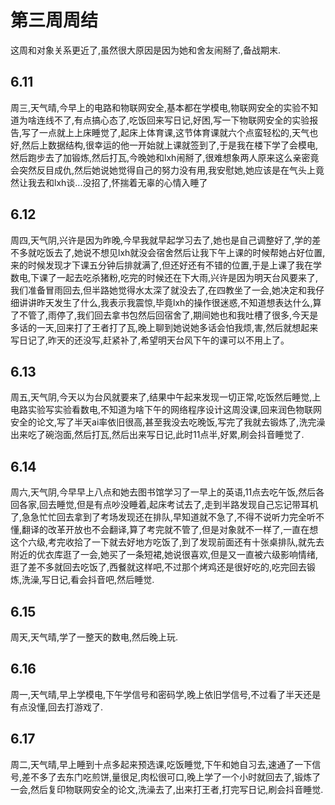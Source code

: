 # 第三周周结
  这周和对象关系更近了,虽然很大原因是因为她和舍友闹掰了,备战期末.
## 6.11
  周三,天气晴,今早上的电路和物联网安全,基本都在学模电,物联网安全的实验不知道为啥连线不了,有点搞心态了,吃饭回来写日记,好困,写一下物联网安全的实验报告,写了一点就上上床睡觉了,起床上体育课,这节体育课就六个点蛮轻松的,天气也好,然后上数据结构,很幸运的他一开始就上课就签到了,于是我在楼下学了会模电,然后跑步去了加锻炼,然后打瓦,今晚她和lxh闹掰了,很难想象两人原来这么亲密竟会突然反目成仇,然后她说她觉得自己的努力没有用,我安慰她,她应该是在气头上竟然让我去和lxh谈...没招了,怀揣着无辜的心情入睡了
## 6.12
  周四,天气阴,兴许是因为昨晚,今早我就早起学习去了,她也是自己调整好了,学的差不多就吃饭去了,她说不想见lxh就没会宿舍然后让我下午上课的时候帮她占好位置,来的时候发现才下课五分钟后排就满了,但还好还有不错的位置,于是上课了我在学数电,下课了一起去吃杀猪粉,吃完的时候还在下大雨,兴许是因为明天台风要来了,我们准备冒雨回去,但半路她觉得水太深了就没去了,在四教坐了一会,她决定和我仔细讲讲昨天发生了什么,我表示我震惊,毕竟lxh的操作很迷惑,不知道想表达什么,算了不管了,雨停了,我们回去拿书包然后回宿舍了,期间她也和我吐槽了很多,今天是多话的一天,回来打了王者打了瓦,晚上聊到她说她多话会怕我烦,害,然后就想起来写日记了,昨天的还没写,赶紧补了,希望明天台风下午的课可以不用上了。
## 6.13 
  周五,天气阴,今天以为台风就要来了,结果中午起来发现一切正常,吃饭然后睡觉,上电路实验写实验看数电,不知道为啥下午的网络程序设计这周没课,回来润色物联网安全的论文,写了半天ai率依旧很高,甚至我没去吃晚饭,写完了我就去锻炼了,洗完澡出来吃了碗泡面,然后打瓦,然后出来写日记,此时11点半,好累,刷会抖音睡觉了.
## 6.14
  周六,天气阴,今早早上八点和她去图书馆学习了一早上的英语,11点去吃午饭,然后各回各家,回去睡觉,但是有点吵没睡着,起床考试去了,走到半路发现自己忘记带耳机了,急急忙忙回去拿到了考场发现还在排队,早知道就不急了,不得不说听力完全听不懂,翻译的改革开放也不会翻译,算了考完就不管了,但是对象就不一样了,一直在想这个六级,考完收拾了一下就去好地方吃饭了,到了发现前面还有十张桌排队,就先去附近的优衣库逛了一会,她买了一条短裙,她说很喜欢,但是又一直被六级影响情绪,逛了差不多就回去吃饭了,西餐就这样吧,不过那个烤鸡还是很好吃的,吃完回去锻炼,洗澡,写日记,看会抖音吧,然后睡觉.  
## 6.15
  周天,天气晴,学了一整天的数电,然后晚上玩.
## 6.16
  周一,天气晴,早上学模电,下午学信号和密码学,晚上依旧学信号,不过看了半天还是有点没懂,回去打游戏了.
## 6.17
  周二,天气晴,早上睡到十点多起来预选课,吃饭睡觉,下午和她自习去,速通了一下信号,差不多了去东门吃煎饼,量很足,肉松很可口,晚上学了一个小时就回去了,锻炼了一会,然后复印物联网安全的论文,洗澡去了,出来打王者,打完写日记,刷会抖音睡觉.